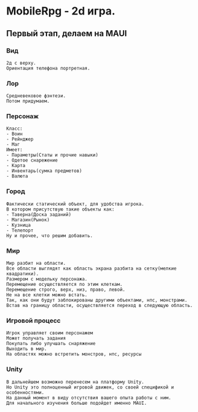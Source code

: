 # MobileRpg - 2d игра.

## Первый этап, делаем на MAUI
### Вид
	2д с верху.
	Ориентация телефона портретная.

### Лор
	Средневековое фэнтези.
	Потом придумаем.

### Персонаж
	Класс:
	- Воин
	- Рейнджер
	- Маг
	Имеет:
	- Параметры(Статы и прочие навыки)
	- Одетое снарежение
	- Карта
	- Инвентарь(сумка предметов)
	- Валюта
	
### Город
	Фактически статический объект, для удобства игрока.
	В котором присутствую такие объекты как:
	- Таверна(Доска заданий)
	- Магазин(Рынок)
	- Кузница
	- Телепорт
	Ну и прочее, что решим добавить.

### Мир
	Мир разбит на области.
	Все области выглядят как область экрана разбита на сетку(мелкие квадратики).
	Размером с модельку персонажа.
	Перемещение осуществляется по этим клеткам.
	Перемещение строго, верх, низ, право, левой.
	Не на все клетки можно встать. 
	Так, как они будут заблокированы другими объектами, нпс, монстрами.
	Встав на границу области, осуществляется переход в следующую область.

### Игровой процесс
	Игрок управляет своим персонажем
	Может получать задания
	Покупать либо улучшать снаряжение
	Выходить в мир.
	На областях можно встретить монстров, нпс, ресурсы


### Unity
	В дальнейшем возможно перенесем на платформу Unity.
	Но Unity это полноценный игровой движек, со своей спецификой и особенностями.
	На данный момент в виду отсутствия вашего опыта работы с ним.
	Для начального изучения больше подойдет именно MAUI.